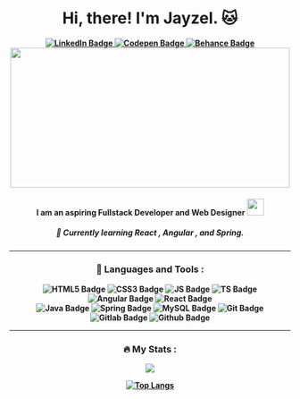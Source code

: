 <div id="header" align="center">
<!--  <img src="https://media4.giphy.com/media/3o85xyGspig9UUbHc4/giphy.gif?cid=790b7611e835d53430a0ab12e7884e5849c4b4070102651c&rid=giphy.gif&ct=g" width="150"> -->
 <div id="badges">
 <h1><b>Hi, there! I'm Jayzel. 🐱<b></h1>
  <a href="your-linkedin-URL">
    <img src="https://img.shields.io/badge/LinkedIn-blue?style=for-the-badge&logo=linkedin&logoColor=white"  alt="LinkedIn Badge"/>
  </a>
  <a href="your-codepen-URL">
    <img src="https://img.shields.io/badge/Codepen-yellow?style=for-the-badge&logo=codepen&logoColor=white" alt="Codepen Badge"/>
  </a>
  <a href="your-tbehance-URL">
    <img src="https://img.shields.io/badge/Behance-gray?style=for-the-badge&logo=behance&logoColor=white" alt="Behance Badge"/>
  </a>
</div>
 
 <div align="center">
  
  <img src="https://64.media.tumblr.com/2aeb16c07c74d74e893287035fc30bb0/tumblr_pauzs2OHH01tes331o2_640.gifv" width="500" height="250"/>
</div>
 <h4>I am an aspiring Fullstack Developer and Web Designer <img src="https://media4.giphy.com/media/3o85xp1xCrNmTeKedi/giphy.gif?cid=ecf05e47b1uibra0hmm7fdme5l9penkhaqgwwi9xjygygea7&rid=giphy.gif&ct=g" width="30"></h4>

  <h5><i> 🌱 Currently learning React , Angular , and Spring. </i></h5>

<hr>

### <b>🔨 Languages and Tools <b> :

<div>
 <img src="https://img.shields.io/badge/HTML5-orange?style=for-the-badge&logo=html5&logoColor=white"  alt="HTML5 Badge"/>
 <img src="https://img.shields.io/badge/CSS3-blue?style=for-the-badge&logo=css3&logoColor=white"  alt="CSS3 Badge"/>
 <img src="https://img.shields.io/badge/Javascript-yellow?style=for-the-badge&logo=javascript&logoColor=white"  alt="JS Badge"/>
 <img src="https://img.shields.io/badge/Typescript-blue?style=for-the-badge&logo=typescript&logoColor=white"  alt="TS Badge"/>
 <img src="https://img.shields.io/badge/Angular-red?style=for-the-badge&logo=angular&logoColor=white"  alt="Angular Badge"/>
 <img src="https://img.shields.io/badge/React-blue?style=for-the-badge&logo=react&logoColor=white"  alt="React Badge"/>
 <br>
 <img src="https://img.shields.io/badge/Java-yellow?style=for-the-badge&logo=java8&logoColor=white"  alt="Java Badge"/>
 <img src="https://img.shields.io/badge/Spring-green?style=for-the-badge&logo=spring&logoColor=white"  alt="Spring Badge"/>
 <img src="https://img.shields.io/badge/MySQL-blue?style=for-the-badge&logo=spring&logoColor=white"  alt="MySQL Badge"/>
 <img src="https://img.shields.io/badge/Git-red?style=for-the-badge&logo=git&logoColor=white"  alt="Git Badge"/>
 <img src="https://img.shields.io/badge/Gitlab-orange?style=for-the-badge&logo=gitlab&logoColor=white"  alt="Gitlab Badge"/>
 <img src="https://img.shields.io/badge/Github-gray?style=for-the-badge&logo=github&logoColor=white"  alt="Github Badge"/>
 
 
<!--  <img src="https://raw.githubusercontent.com/devicons/devicon/1119b9f84c0290e0f0b38982099a2bd027a48bf1/icons/html5/html5-original-wordmark.svg" title="Flutter" alt="Flutter" width="40" height="40"/>&nbsp;
  <img src="https://raw.githubusercontent.com/devicons/devicon/1119b9f84c0290e0f0b38982099a2bd027a48bf1/icons/css3/css3-original-wordmark.svg"  title="CSS3" alt="CSS" width="40" height="40"/>&nbsp;
   <img src="https://upload.wikimedia.org/wikipedia/commons/9/99/Unofficial_JavaScript_logo_2.svg" title="Material UI" alt="Angular" width="35" height="40"/>&nbsp;
   <img src="https://raw.githubusercontent.com/devicons/devicon/1119b9f84c0290e0f0b38982099a2bd027a48bf1/icons/react/react-original-wordmark.svg" title="React" alt="React" width="40" height="40"/>&nbsp;
   <img src="https://upload.wikimedia.org/wikipedia/commons/c/cf/Angular_full_color_logo.svg" title="Material UI" alt="Angular" width="40" height="40"/>&nbsp;
  <img src="https://raw.githubusercontent.com/devicons/devicon/1119b9f84c0290e0f0b38982099a2bd027a48bf1/icons/java/java-original-wordmark.svg" title="Java" alt="Java" width="40" height="40"/>&nbsp;
  <img src="https://raw.githubusercontent.com/devicons/devicon/1119b9f84c0290e0f0b38982099a2bd027a48bf1/icons/spring/spring-original-wordmark.svg" title="Spring" alt="Spring" width="40" height="50"/>&nbsp;
  <img src="https://raw.githubusercontent.com/devicons/devicon/1119b9f84c0290e0f0b38982099a2bd027a48bf1/icons/mysql/mysql-original-wordmark.svg" title="MySQL"  alt="MySQL" width="40" height="50"/>&nbsp;
  <img src="https://raw.githubusercontent.com/devicons/devicon/1119b9f84c0290e0f0b38982099a2bd027a48bf1/icons/git/git-original-wordmark.svg" title="MySQL"  alt="MySQL" width="40" height="50"/>&nbsp;
   <img src="https://raw.githubusercontent.com/devicons/devicon/1119b9f84c0290e0f0b38982099a2bd027a48bf1/icons/gitlab/gitlab-original-wordmark.svg" title="MySQL"  alt="MySQL" width="40" height="50"/>&nbsp;
    <img src="https://raw.githubusercontent.com/devicons/devicon/1119b9f84c0290e0f0b38982099a2bd027a48bf1/icons/github/github-original-wordmark.svg" title="MySQL"  alt="MySQL" width="40" height="50"/>&nbsp; -->
</div>

<hr>

<!-- <img src="https://media3.giphy.com/media/cEnL5xAQZINAk/giphy.gif?cid=790b7611997884811f0413e34670af9057bf8829ee266b10&rid=giphy.gif&ct=g">

<img src="https://media0.giphy.com/media/CjgNRG8CufDwA83jB6/giphy.gif?cid=ecf05e47py7rs2jsnirqk4rvs4ppuyufjbzmhgye8jpji3y9&rid=giphy.gif&ct=g"> -->

### <b>🔥 My Stats : </b>

<a href="https://git.io/streak-stats"><img src="https://github-readme-streak-stats.herokuapp.com?user=jzlvibora&theme=tokyonight"/></a>

[![Top Langs](https://github-readme-stats.vercel.app/api/top-langs/?username=jzlvibora&layout=compact&theme=tokyonight)](https://github.com/jzlvibora/github-readme-stats)
</div>


